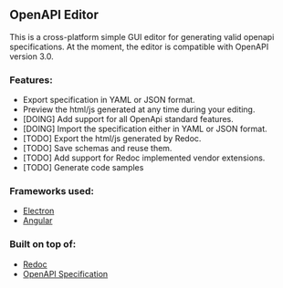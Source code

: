 ## OpenAPI Editor

This is a cross-platform simple GUI editor for generating valid openapi specifications. At the moment, the editor is compatible with OpenAPI version 3.0.

### Features:
* Export specification in YAML or JSON format. 
* Preview the html/js generated at any time during your editing.
* [DOING] Add support for all OpenApi standard features.
* [DOING] Import the specification either in YAML or JSON format.
* [TODO] Export the html/js generated by Redoc. 
* [TODO] Save schemas and reuse them.
* [TODO] Add support for Redoc implemented vendor extensions.
* [TODO] Generate code samples

### Frameworks used:
* [Electron](https://github.com/electron/electron)
* [Angular](https://github.com/angular/angular)

### Built on top of:
* [Redoc](https://github.com/Redocly/redoc)
* [OpenAPI Specification](https://github.com/OAI/OpenAPI-Specification)
